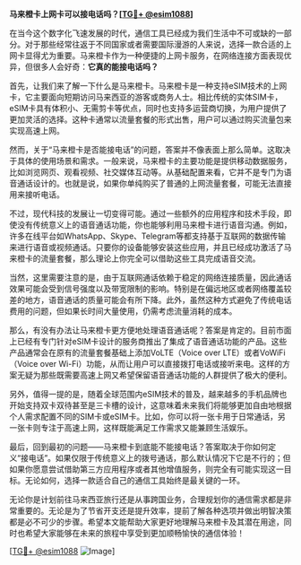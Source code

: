 **马来橙卡上网卡可以接电话吗？[[TG💪+ @esim1088](https://t.me/s/esim1088)]**

在当今这个数字化飞速发展的时代，通信工具已经成为我们生活中不可或缺的一部分。对于那些经常往返于不同国家或者需要国际漫游的人来说，选择一款合适的上网卡显得尤为重要。马来橙卡作为一种便捷的上网卡服务，在网络连接方面表现优异，但很多人会好奇：**它真的能接电话吗？**

首先，让我们来了解一下什么是马来橙卡。马来橙卡是一种支持eSIM技术的上网卡，它主要面向短期访问马来西亚的游客或商务人士。相比传统的实体SIM卡，eSIM卡具有体积小、无需剪卡等优点，同时也支持多运营商切换，为用户提供了更加灵活的选择。这种卡通常以流量套餐的形式出售，用户可以通过购买流量包来实现高速上网。

然而，关于“马来橙卡是否能接电话”的问题，答案并不像表面上那么简单。这取决于具体的使用场景和需求。一般来说，马来橙卡的主要功能是提供移动数据服务，比如浏览网页、观看视频、社交媒体互动等。从基础配置来看，它并不是专门为语音通话设计的。也就是说，如果你单纯购买了普通的上网流量套餐，可能无法直接用来接听电话。

不过，现代科技的发展让一切变得可能。通过一些额外的应用程序和技术手段，即使没有传统意义上的语音通话功能，你也能够利用马来橙卡进行语音沟通。例如，许多在线平台如WhatsApp、Skype、Telegram等都支持基于互联网的数据传输来进行语音或视频通话。只要你的设备能够安装这些应用，并且已经成功激活了马来橙卡的流量套餐，那么理论上你完全可以借助这些工具完成语音交流。

当然，这里需要注意的是，由于互联网通话依赖于稳定的网络连接质量，因此通话效果可能会受到信号强度以及带宽限制的影响。特别是在偏远地区或者网络覆盖较差的地方，语音通话的质量可能会有所下降。此外，虽然这种方式避免了传统电话费用的问题，但如果长时间大量使用，仍需考虑流量消耗的成本。

那么，有没有办法让马来橙卡更方便地处理语音通话呢？答案是肯定的。目前市面上已经有专门针对eSIM卡设计的服务商推出了集成了语音通话功能的产品。这些产品通常会在原有的流量套餐基础上添加VoLTE（Voice over LTE）或者VoWiFi（Voice over Wi-Fi）功能，从而让用户可以直接拨打电话或接听来电。这样的方案无疑为那些既需要高速上网又希望保留语音通话功能的人群提供了极大的便利。

另外，值得一提的是，随着全球范围内eSIM技术的普及，越来越多的手机品牌也开始支持双卡双待甚至是三卡槽的设计，这意味着未来我们将能够更加自由地根据个人需求配置不同的SIM卡或eSIM卡。比如，你可以将一张卡用于日常通话，另一张卡则专注于高速上网，这样既能满足工作需求又能兼顾生活娱乐。

最后，回到最初的问题——马来橙卡到底能不能接电话？答案取决于你如何定义“接电话”。如果仅限于传统意义上的拨号通话，那么默认情况下它是不行的；但如果你愿意尝试借助第三方应用程序或者其他增值服务，则完全有可能实现这一目标。无论如何，选择一款适合自己的通信工具始终是最关键的一环。

无论你是计划前往马来西亚旅行还是从事跨国业务，合理规划你的通信需求都是非常重要的。无论是为了节省开支还是提升效率，提前了解各种选项并做出明智决策都是必不可少的步骤。希望本文能帮助大家更好地理解马来橙卡及其潜在用途，同时也希望大家能够在未来的旅程中享受到更加顺畅愉快的通信体验！

[[TG💪+ @esim1088](https://t.me/s/esim1088) ![Image](https://i.postimg.cc/4NQfJmqS/Snipaste-2025-05-13-00-14-12.png)]